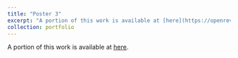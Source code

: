 ```yaml
---
title: "Poster 3"
excerpt: "A portion of this work is available at [here](https://openreview.net/pdf?id=IofxiPg6uE). <br/><img src='/files/portfolio/poster3.png'>"
collection: portfolio
---
```


A portion of this work is available at [here](https://openreview.net/pdf?id=IofxiPg6uE).
